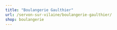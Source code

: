 ```yaml
---
title: "Boulangerie Gaulthier"
url: /servon-sur-vilaine/boulangerie-gaulthier/
shop: boulangerie
---
```

